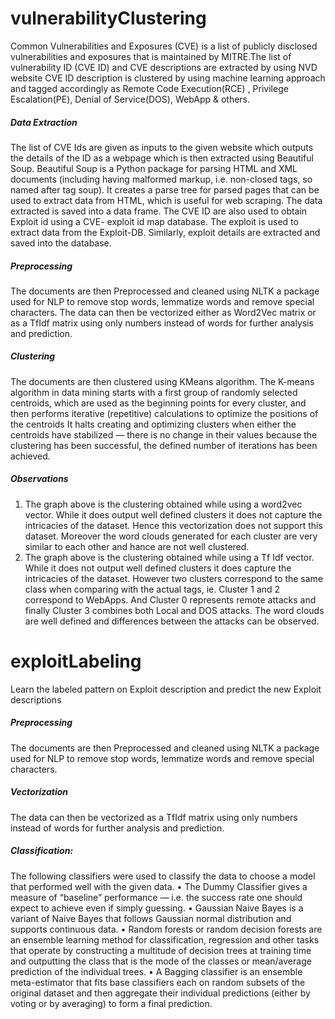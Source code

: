 # vulnerabilityClustering

Common Vulnerabilities and Exposures (CVE) is a list of publicly disclosed vulnerabilities and exposures that is maintained by MITRE.The list of vulnerability ID (CVE ID) and CVE descriptions are extracted by using NVD website
CVE ID description is clustered by using machine learning approach and tagged accordingly as Remote Code Execution(RCE) , Privilege Escalation(PE), Denial of Service(DOS), WebApp & others.

##### Data Extraction
The list of CVE Ids are given as inputs to the given website which outputs the details of the ID as a webpage which is then extracted using Beautiful Soup. Beautiful Soup is a Python package for parsing HTML and XML documents (including having malformed markup, i.e. non-closed tags, so named after tag soup). It creates a parse tree for parsed pages that can be used to extract data from HTML, which is useful for web scraping. The data extracted is saved into a data frame.
The CVE ID are also used to obtain Exploit id using a CVE- exploit id map database. The exploit is used to extract data from the Exploit-DB. Similarly, exploit details are extracted and saved into the database.

##### Preprocessing
The documents are then Preprocessed and cleaned using NLTK a package used for NLP to remove stop words, lemmatize words and remove special characters. 
The data can then be vectorized either as Word2Vec matrix or as a TfIdf matrix using only numbers instead of words for further analysis and prediction. 

##### Clustering
The documents are then clustered using KMeans algorithm.
The K-means algorithm in data mining starts with a first group of randomly selected centroids, which are used as the beginning points for every cluster, and then performs iterative (repetitive) calculations to optimize the positions of the centroids It halts creating and optimizing clusters when either the centroids have stabilized — there is no change in their values because the clustering has been successful, the defined number of iterations has been achieved.

##### Observations
1. The graph above is the clustering obtained while using a word2vec vector. While it does output well defined clusters it does not capture the intricacies of the dataset. Hence this vectorization does not support this dataset. Moreover the word clouds generated for each cluster are very similar to each other  and hance are not well clustered.
2. The graph above is the clustering obtained while using a Tf Idf vector. While it does not output well defined clusters it does capture the intricacies of the dataset. However two clusters correspond to the same class when comparing with the actual tags, ie. Cluster 1 and 2 correspond to WebApps. And Cluster 0 represents remote attacks and finally Cluster 3 combines both Local and DOS attacks. The word clouds are well defined and differences between the attacks can be observed.

# exploitLabeling

Learn the labeled pattern on Exploit description and predict the new Exploit descriptions

##### Preprocessing
The documents are then Preprocessed and cleaned using NLTK a package used for NLP to remove stop words, lemmatize words and remove special characters. 

##### Vectorization
The data can then be vectorized as a TfIdf matrix using only numbers instead of words for further analysis and prediction. 

##### Classification:

The following classifiers were used to classify the data to choose a model that performed well with the given data.
•	The Dummy Classifier gives a measure of “baseline” performance — i.e. the success rate one should expect to achieve even if simply guessing.
•	Gaussian Naive Bayes is a variant of Naive Bayes that follows Gaussian normal distribution and supports continuous data.
•	Random forests or random decision forests are an ensemble learning method for classification, regression and other tasks that operate by constructing a multitude of decision trees at training time and outputting the class that is the mode of the classes or mean/average prediction of the individual trees.
•	A Bagging classifier is an ensemble meta-estimator that fits base classifiers each on random subsets of the original dataset and then aggregate their individual predictions (either by voting or by averaging) to form a final prediction.
